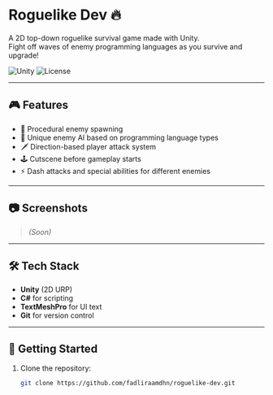 # Roguelike Dev 🔥

A 2D top-down roguelike survival game made with Unity.  
Fight off waves of enemy programming languages as you survive and upgrade!

![Unity](https://img.shields.io/badge/Engine-Unity-black?logo=unity)
![License](https://img.shields.io/github/license/fadliraamdhn/roguelike-dev)

---

## 🎮 Features

- 🔁 Procedural enemy spawning
- 🧠 Unique enemy AI based on programming language types
- 🗡️ Direction-based player attack system
- 🕹️ Cutscene before gameplay starts
- ⚡ Dash attacks and special abilities for different enemies

---

## 📷 Screenshots

> *(Soon)*

---

## 🛠️ Tech Stack

- **Unity** (2D URP)
- **C#** for scripting
- **TextMeshPro** for UI text
- **Git** for version control

---

## 🚀 Getting Started

1. Clone the repository:
   ```bash
   git clone https://github.com/fadliraamdhn/roguelike-dev.git

